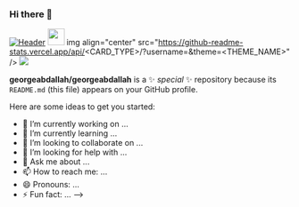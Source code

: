 ### Hi there 👋
[![Header](https://raw.githubusercontent.com/MartinHeinz/<OWNER>/<OWNER>/readme_header.png "Header")](https://some-url.dev/)
<img src="https://raw.githubusercontent.com/<OWNER>/<OWNER>/master/<GIF_NAME>.gif" width="30px">
img align="center" src="https://github-readme-stats.vercel.app/api/<CARD_TYPE>/?username=<USERNAME>&theme=<THEME_NAME>" />
  ![](https://img.shields.io/badge/<WORD_ON_LEFT>-<WORD_ON_RIGHT>-informational?style=flat&logo=<LOGO_NAME>&logoColor=white&color=2bbc8a)


**georgeabdallah/georgeabdallah** is a ✨ _special_ ✨ repository because its `README.md` (this file) appears on your GitHub profile.

Here are some ideas to get you started:

- 🔭 I’m currently working on ...
- 🌱 I’m currently learning ...
- 👯 I’m looking to collaborate on ...
- 🤔 I’m looking for help with ...
- 💬 Ask me about ...
- 📫 How to reach me: ...
- 😄 Pronouns: ...
- ⚡ Fun fact: ...
-->
